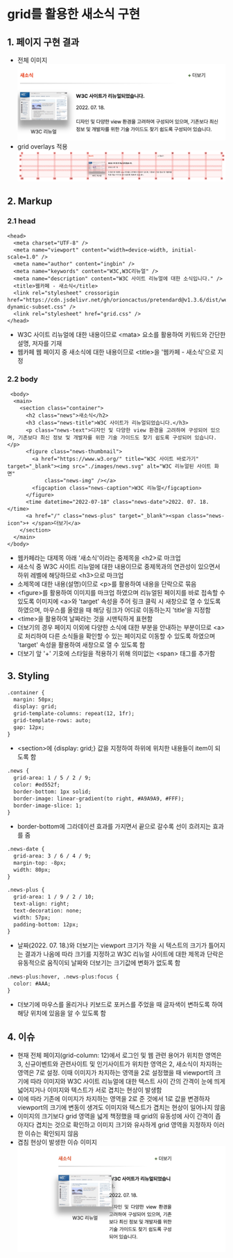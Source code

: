 # grid를 활용한 새소식 구현

## 1. 페이지 구현 결과
- 전체 이미지
  <img src="./images/news.png" />
- grid overlays 적용
  <img src="./images/news-grid.png" />


## 2. Markup

### 2.1 head
```
<head>
  <meta charset="UTF-8" />
  <meta name="viewport" content="width=device-width, initial-scale=1.0" />
  <meta name="author" content="ingbin" />
  <meta name="keywords" content="W3C,W3C리뉴얼" />
  <meta name="description" content="W3C 사이트 리뉴얼에 대한 소식입니다." />
  <title>웹카페 - 새소식</title>
  <link rel="stylesheet" crossorigin href="https://cdn.jsdelivr.net/gh/orioncactus/pretendard@v1.3.6/dist/web/static/pretendard-dynamic-subset.css" />
  <link rel="stylesheet" href="grid.css" />
</head>
```
- W3C 사이트 리뉴얼에 대한 내용이므로 &lt;mata&gt; 요소를 활용하여 키워드와 간단한 설명, 저자를 기재
- 웹카페 웹 페이지 중 새소식에 대한 내용이므로 &lt;title&gt;을 '웹카페 - 새소식'으로 지정

### 2.2 body
```
 <body>
  <main>
    <section class="container">
      <h2 class="news">새소식</h2>
      <h3 class="news-title">W3C 사이트가 리뉴얼되었습니다.</h3>
      <p class="news-text">디자인 및 다양한 view 환경을 고려하여 구성되어 있으며, 기존보다 최신 정보 및 개발자를 위한 기술 가이드도 찾기 쉽도록 구성되어 있습니다.</p>
      <figure class="news-thumbnail">
        <a href="https://www.w3.org/" title="W3C 사이트 바로가기" target="_blank"><img src="./images/news.svg" alt="W3C 리뉴얼된 사이트 화면"
            class="news-img" /></a>
        <figcaption class="news-caption">W3C 리뉴얼</figcaption>
      </figure>
      <time datetime="2022-07-18" class="news-date">2022. 07. 18.</time>
      <a href="/" class="news-plus" target="_blank"><span class="news-icon">+ </span>더보기</a>
    </section>
  </main>
</body> 
```
- 웹카페라는 대제목 아래 '새소식'이라는 중제목을 &lt;h2&gt;로 마크업
- 새소식 중 W3C 사이트 리뉴얼에 대한 내용이므로 중제목과의 연관성이 있으면서 하위 레벨에 해당하므로 &lt;h3&gt;으로 마크업
- 소제목에 대한 내용(설명)이므로 &lt;p&gt;를 활용하여 내용을 단락으로 묶음
- &lt;figure&gt;를 활용하여 이미지를 마크업 하였으며 리뉴얼된 페이지를 바로 접속할 수 있도록 이미지에 &lt;a&gt;와 'target' 속성을 주어 링크 클릭 시 새창으로 열 수 있도록 하였으며, 마우스를 올렸을 때 해당 링크가 어디로 이동하는지 'title'을 지정함
- &lt;time&gt;을 활용하여 날짜라는 것을 시맨틱하게 표현함
- 더보기의 경우 페이지 이외에 다양한 소식에 대한 부분을 안내하는 부분이므로 &lt;a&gt;로 처리하여 다른 소식들을 확인할 수 있는 페이지로 이동할 수 있도록 하였으며 'target' 속성을 활용하여 새창으로 열 수 있도록 함
- 더보기 앞 '+' 기호에 스타일을 적용하기 위해 의미없는 &lt;span&gt; 태그를 추가함


## 3. Styling
```
.container {
  margin: 50px;
  display: grid;
  grid-template-columns: repeat(12, 1fr);
  grid-template-rows: auto;
  gap: 12px;
}
```
- &lt;section&gt;에 {display: grid;} 값을 지정하여 하위에 위치한 내용들이 item이 되도록 함
```
.news {
  grid-area: 1 / 5 / 2 / 9;
  color: #ed552f;
  border-bottom: 1px solid;
  border-image: linear-gradient(to right, #A9A9A9, #FFF);
  border-image-slice: 1;
}
```
- border-bottom에 그라데이션 효과를 가지면서 끝으로 갈수록 선이 흐려지는 효과를 줌
```
.news-date {
  grid-area: 3 / 6 / 4 / 9;
  margin-top: -8px;
  width: 80px;
}
```
```
.news-plus {
  grid-area: 1 / 9 / 2 / 10;
  text-align: right;
  text-decoration: none;
  width: 57px;
  padding-bottom: 12px;
}
```
- 날짜(2022. 07. 18.)와 더보기는 viewport 크기가 작을 시 텍스트의 크기가 틀어지는 결과가 나옴에 따라 크기를 지정하고 W3C 리뉴얼 사이트에 대한 제목과 단락은 유동적으로 움직이되 날짜와 더보기는 크기값에 변화가 없도록 함
```
.news-plus:hover, .news-plus:focus {
  color: #AAA;
}
```
- 더보기에 마우스를 올리거나 키보드로 포커스를 주었을 때 글자색이 변하도록 하여 해당 위치에 있음을 알 수 있도록 함


## 4. 이슈
- 현재 전체 페이지(grid-column: 12)에서 로그인 및 웹 관련 용어가 위치한 영역은 3, 신규이벤트와 관련사이트 및 인기사이트가 위치한 영역은 2, 새소식이 차지하는 영역은 7로 설정. 이때 이미지가 차지하는 영역을 2로 설정했을 때 viewport의 크기에 따라 이미지와 W3C 사이트 리뉴얼에 대한 텍스트 사이 간의 간격이 눈에 띄게 넓어지거나 이미지와 텍스트가 서로 겹치는 현상이 발생함
- 이에 따라 기존에 이미지가 차지하는 영역을 2로 준 것에서 1로 값을 변경하자 viewport의 크기에 변동이 생겨도 이미지와 텍스트가 겹치는 현상이 일어나지 않음
- 이미지의 크기보다 grid 영역을 넓게 책정했을 때 grid의 유동성에 사이 간격이 좁아지다 겹치는 것으로 확인하고 이미지 크기와 유사하게 grid 영역을 지정하자 이러한 이슈는 확인되지 않음
- 겹침 현상이 발생한 이슈 이미지
  <img src="./images/news_issue.png" />
